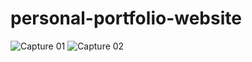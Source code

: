 # personal-portfolio-website

![Capture 01](https://github.com/Nishant-012/personal-portfolio-website/assets/114161215/3b3c07da-d5df-4916-b77c-feb3e7e3ce44)
![Capture 02](https://github.com/Nishant-012/personal-portfolio-website/assets/114161215/80fbb163-f161-4ecd-9fa3-7a583d7c13fd)


